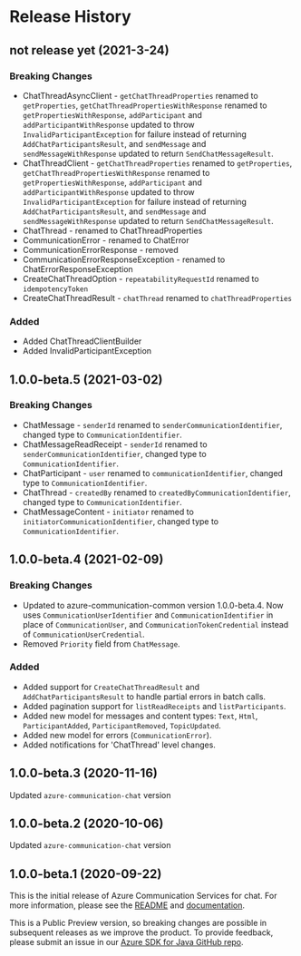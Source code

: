 # Release History

## not release yet (2021-3-24)
### Breaking Changes
- ChatThreadAsyncClient - `getChatThreadProperties` renamed to `getProperties`, `getChatThreadPropertiesWithResponse` renamed to `getPropertiesWithResponse`, `addParticipant` and `addParticipantWithResponse` updated to throw `InvalidParticipantException` for failure instead of returning `AddChatParticipantsResult`, and `sendMessage` and `sendMessageWithResponse` updated to return `SendChatMessageResult`.
- ChatThreadClient - `getChatThreadProperties` renamed to `getProperties`, `getChatThreadPropertiesWithResponse` renamed to `getPropertiesWithResponse`, `addParticipant` and `addParticipantWithResponse` updated to throw `InvalidParticipantException` for failure instead of returning `AddChatParticipantsResult`, and `sendMessage` and `sendMessageWithResponse` updated to return `SendChatMessageResult`.
- ChatThread - renamed to ChatThreadProperties
- CommunicationError - renamed to ChatError
- CommunicationErrorResponse - removed
- CommunicationErrorResponseException - renamed to ChatErrorResponseException
- CreateChatThreadOption - `repeatabilityRequestId` renamed to `idempotencyToken`
- CreateChatThreadResult - `chatThread` renamed to `chatThreadProperties`

### Added
- Added ChatThreadClientBuilder
- Added InvalidParticipantException


## 1.0.0-beta.5 (2021-03-02)
### Breaking Changes

- ChatMessage - `senderId` renamed to `senderCommunicationIdentifier`, changed type to `CommunicationIdentifier`.
- ChatMessageReadReceipt - `senderId` renamed to `senderCommunicationIdentifier`, changed type to `CommunicationIdentifier`.
- ChatParticipant - `user` renamed to `communicationIdentifier`, changed type to `CommunicationIdentifier`.
- ChatThread - `createdBy` renamed to `createdByCommunicationIdentifier`, changed type to `CommunicationIdentifier`.
- ChatMessageContent - `initiator` renamed to `initiatorCommunicationIdentifier`, changed type to `CommunicationIdentifier`.


## 1.0.0-beta.4 (2021-02-09)
### Breaking Changes

- Updated to azure-communication-common version 1.0.0-beta.4. Now uses `CommunicationUserIdentifier` and `CommunicationIdentifier` in place of `CommunicationUser`, and `CommunicationTokenCredential` instead of `CommunicationUserCredential`.
- Removed `Priority` field from `ChatMessage`.

### Added

- Added support for `CreateChatThreadResult` and `AddChatParticipantsResult` to handle partial errors in batch calls.
- Added pagination support for `listReadReceipts` and `listParticipants`.
- Added new model for messages and content types: `Text`, `Html`, `ParticipantAdded`, `ParticipantRemoved`, `TopicUpdated`.
- Added new model for errors (`CommunicationError`).
- Added notifications for 'ChatThread' level changes.

## 1.0.0-beta.3 (2020-11-16)
Updated `azure-communication-chat` version

## 1.0.0-beta.2 (2020-10-06)
Updated `azure-communication-chat` version

## 1.0.0-beta.1 (2020-09-22)
This is the initial release of Azure Communication Services for chat. For more information, please see the [README][read_me] and [documentation][documentation].

This is a Public Preview version, so breaking changes are possible in subsequent releases as we improve the product. To provide feedback, please submit an issue in our [Azure SDK for Java GitHub repo](https://github.com/Azure/azure-sdk-for-java/issues).

<!-- LINKS -->
[read_me]: https://github.com/Azure/azure-sdk-for-java/blob/master/sdk/communication/azure-communication-chat/README.md
[documentation]: https://docs.microsoft.com/azure/communication-services/quickstarts/chat/get-started?pivots=programming-language-java
